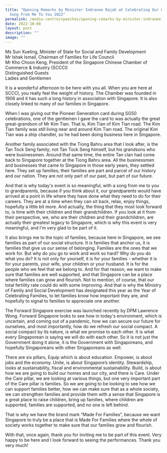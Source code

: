 ```yaml
---
title: "Opening Remarks by Minister Indranee Rajah at Celebrating Our Grands: A
  Song From Me To You 2022"
permalink: /media-centre/speeches/opening-remarks-by-minister-indranee-rajah-at-celebrating-our-grands-2022/
date: 2022-10-08
layout: post
description: ""
image: ""
---
```

Ms Sun Xueling, Minister of State for Social and Family Development<br>
Mr Ishak Ismail, Chairman of Families for Life Council<br>
Mr Kho Choon Keng, President of the Singapore Chinese Chamber of Commerce & Industry (SCCCI)<br>
Distinguished Guests<br>
Ladies and Gentlemen<br>

It is a wonderful afternoon to be here with you all. When you are here at SCCCI, you really feel the weight of history. The Chamber was founded in 1906 and it has such a long history in association with Singapore. It is also closely linked to many of our families in Singapore.

When I was giving out the Pioneer Generation card during SG50 celebrations,  one of the gentlemen I gave the card to was actually the great great-grandson of Mr Kim Tian. That is, Kim Tian of Kim Tian road. The Kim Tian family was still living near and around Kim Tian road. The original Kim Tian was a ship chandler, so he had been doing business here in Singapore. 

Another family associated with the Tiong Bahru area that I look after, is the Tan Tock Seng family; not Tan Tock Seng himself, but his grandsons who were businessmen. Around that same time, the entire Tan clan had come back to Singapore together at the Tiong Bahru area. All the businessmen and businesses that came to Singapore in those early years, they settled here. They set up families; their families are part and parcel of our history and our nation. They are not only part of our past, but part of our future. 

And that is why today's event is so meaningful, with a song from me to you to grandparents, because if you think about it, our grandparents would have arrived at a point in life where they have done what they need to do for their careers. They are at a time when they can sit back, relax, enjoy things, hopefully a little bit more. And actually, the thing that they most look forward to, is time with their children and their grandchildren. If you look at it from their perspective, we, who are their children and their grandchildren, are actually their greatest legacy to Singapore, which is why this event is very meaningful, and I'm very glad to be part of it. 

It also brings me to the topic of families, because here in Singapore, we see families as part of our social structure. It is families that anchor us, it is families that give us our sense of belonging. Families are the ones that we work for. But why do you go to work and work so hard? Why do you do what you do? It is not only for yourself, it is for your families - whether it is for your parents, your wife, your children or your husband. It is for the people who we feel that we belong to. And for that reason, we want to make sure that families are well supported, and that Singapore can be a place where families can grow and flourish. Not to mention, of course, that our total fertility rate could do with some improving. And that is why the Ministry of Family and Social Development has designated this year as the Year of Celebrating Families, to let families know how important they are, and hopefully to signal to families to appreciate one another.

The Forward Singapore exercise was launched recently by DPM Lawrence Wong. Forward Singapore looks to see how in today's environment, which is uncertain, and coming out of a pandemic, how we can secure our future for ourselves, and most importantly, how do we refresh our social compact. A social compact by its nature, is what we promise to each other. It is what every Singaporean is saying we will do with each other. So it is not just the Government doing it alone, it is the Government with Singaporeans, and hopefully Singaporeans with other Singaporeans as well. 

There are six pillars, Equip which is about education. Empower, is about jobs and the economy. Unite, is about Singapore’s identity. Stewardship, looks at sustainability, fiscal and environmental sustainability. Build, is about how we are going to build our homes and our city, and there is Care. Under the Care pillar, we are looking at various things, but one very important part of the Care pillar is families. So we are going to be looking to see how we can support families better, how we can make sure that as a whole society, we can strengthen families and provide them with a sense that Singapore is a great place to raise children, bring up families, where children are supported, families are supported, and no one is left behind. 

That is why we have the brand mark “Made For Families”, because we want Singapore to truly be a place that is Made For Families where the whole of society works together to make sure that our families grow and flourish. 

With that, once again, thank you for inviting me to be part of this event. Very happy to be here and I look forward to seeing the performances. Thank you very much!